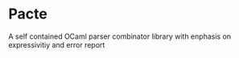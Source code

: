 # Pacte
A self contained OCaml parser combinator library with enphasis on expressivitiy and error report

